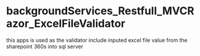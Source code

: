 # backgroundServices_Restfull_MVCRazor_ExcelFileValidator
this apps is used as the validator include inputed excel file value from the sharepoint 360s into sql server

